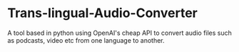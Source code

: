 # Trans-lingual-Audio-Converter
A tool based in python using OpenAI's cheap API to convert audio files such as podcasts, video etc from one language to another.
